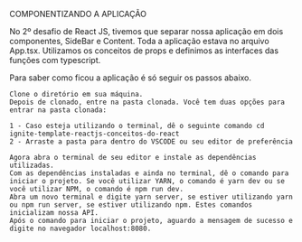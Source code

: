 COMPONENTIZANDO A APLICAÇÃO



No 2º desafio de React JS, tivemos que separar nossa aplicação em dois componentes, SideBar e Content. Toda a aplicação estava no arquivo App.tsx.
Utilizamos os conceitos de props e definimos as interfaces das funções com typescript.

Para saber como ficou a aplicação é só seguir os passos abaixo.


    Clone o diretório em sua máquina.
    Depois de clonado, entre na pasta clonada. Você tem duas opções para entrar na pasta clonada:

    1 - Caso esteja utilizando o terminal, dê o seguinte comando cd ignite-template-reactjs-conceitos-do-react
    2 - Arraste a pasta para dentro do VSCODE ou seu editor de preferência

    Agora abra o terminal de seu editor e instale as dependências utilizadas.
    Com as dependências instaladas e ainda no terminal, dê o comando para iniciar o projeto. Se você utilizar YARN, o comando é yarn dev ou se você utilizar NPM, o comando é npm run dev.
    Abra um novo terminal e digite yarn server, se estiver utilizando yarn ou npm run server, se estiver utilizando npm. Estes comandos inicializam nossa API.
    Após o comando para iniciar o projeto, aguardo a mensagem de sucesso e digite no navegador localhost:8080.


